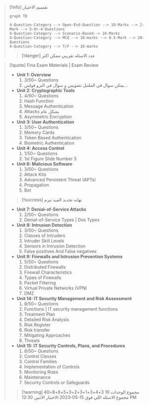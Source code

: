 
> [!info] تقسيم الاختبار
> ```mermaid
> graph TD
> 
> 4-Question-Category --> Open-End-Question --> 10-Marks --> 2-Mark --> 5-Or-4-Questions
> 4-Question-Category --> Scenario-Based--> 10-Marks 
> 4-Question-Category --> MCQ --> 10-marks --> 0.5-Mark --> 20-Questions
> 4-Question-Category --> T/F --> 10-marks
> ```
> > [!danger]  عدد الاسئله تقريبي ممكن اكثر


<div style="page-break-after: always;"></div>


>[!quote]  Fina Exam Materials | Exam Review
>- **Unit 1:  Overview**
>	1. 3/50~ Questions
>	2. يمكن سوال في الملتبل تشويس و سوال في الترو فولس...
>- **Unit 2: Cryptographic Tools**
>	1. 4/50~  Questions
>	2. Hash Function
>	3. Message Authentication
>	4. Attacks بشكل عام 
>	5. Asymmetric Encryption
>- **Unit 3: User Authentication**
>	1. 3/50~ Questions
>	2. Memory Cards
>	3. Token Based Authentication
>	4. Biometric Authentication
>- **Unit 4: Access Control**
>	1. 1/50~ Questions
>	2. 1st Figure Slide Number 3 
>- **Unit 6: Malicious Software**
>	1. 3/50~ Questions
>	2. Attack Kits
>	3. Advanced Persistent Threat (APTs)
>	4. Propagation
>	5. Bot
>
>>[!success] نهايه تحديد الميد تيرم
>- **Unit 7: Denial-of-Service Attacks**
>	1. 2/50~ Questions
>	2. Denial-of-Service Types | Dos Types
>- **Unit 8: Intrusion Detection**
>	1. 3/50~ Questions
>	2. Classes of Intruders
>	3. Intruder Skill Levels
>	4. Sensors in Intrusion Detection
>	5. False positives And False negatives
>- **Unit 9: Firewalls and Intrusion Prevention Systems**
>	1. 5/50~ Questions
>	3. Distributed Firewalls
>	5. Firewall Characteristics
>	5. Types of Firewalls
>	6. Packet Filtering
>	7. Virtual Private Networks (VPN)
>	8. DMZ
>- **Unit 14: IT Security Management and Risk Assessment**
>	1. 8/50~ Questions
>	2. Functions | IT security management functions
>	3. Treatment Plan
>	4. Detailed Risk Analysis
>	5. Risk Register
>	6. Risk transfer
>	7. Mitigating Approaches
>	8. Threats
>- **Unit 15: IT Security Controls, Plans, and Procedures**
>	1. 8/50~ Questions
>	2. Control Classes
>	3. Control Families
>	4. Implementation of Controls
>	5. Monitoring Risks
>	6. Maintenance
>	7. Security Controls or Safeguards
>
>
>>[!warning] مجموع الوحدات 10 
>>3+4+3+1+3+2+3+5+8+8=40 مجموع  الاسئله اللي فوق
>>15-05-2023 الاختبار الاثنين 
>>12:30 PM










